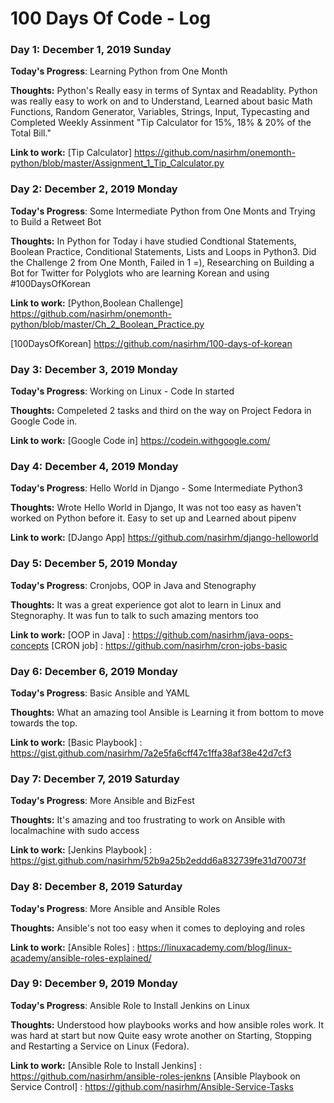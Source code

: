 # 100 Days Of Code - Log

### Day 1: December 1, 2019 Sunday

**Today's Progress**: Learning Python from One Month

**Thoughts:** Python's Really easy in terms of Syntax and Readablity. Python was really easy to work on and to Understand, Learned about basic Math Functions, Random Generator, Variables, Strings, Input, Typecasting and Completed Weekly Assinment "Tip Calculator for 15%, 18% & 20% of the Total Bill."

**Link to work:** [Tip Calculator] https://github.com/nasirhm/onemonth-python/blob/master/Assignment_1_Tip_Calculator.py

### Day 2: December 2, 2019 Monday

**Today's Progress**: Some Intermediate Python from One Monts and Trying to Build a Retweet Bot

**Thoughts:** In Python for Today i have studied Condtional Statements, Boolean Practice, Conditional Statements, Lists and Loops in Python3. Did the Challenge 2 from One Month, Failed in 1 =), Researching on Building a Bot for Twitter for Polyglots who are learning Korean and using #100DaysOfKorean

**Link to work:** [Python,Boolean Challenge] https://github.com/nasirhm/onemonth-python/blob/master/Ch_2_Boolean_Practice.py

[100DaysOfKorean] https://github.com/nasirhm/100-days-of-korean

### Day 3: December 3, 2019 Monday

**Today's Progress**: Working on Linux - Code In started

**Thoughts:** Compeleted 2 tasks and third on the way on Project Fedora in Google Code in.

**Link to work:** [Google Code in] https://codein.withgoogle.com/

### Day 4: December 4, 2019 Monday

**Today's Progress**: Hello World in Django - Some Intermediate Python3

**Thoughts:** Wrote Hello World in Django, It was not too easy as haven't worked on Python before it. Easy to set up and Learned about pipenv

**Link to work:** [DJango App] https://github.com/nasirhm/django-helloworld

### Day 5: December 5, 2019 Monday

**Today's Progress**: Cronjobs, OOP in Java and Stenography

**Thoughts:** It was a great experience got alot to learn in Linux and Stegnoraphy. It was fun to talk to such amazing mentors too

**Link to work:** [OOP in Java] : https://github.com/nasirhm/java-oops-concepts
[CRON job] : https://github.com/nasirhm/cron-jobs-basic

### Day 6: December 6, 2019 Monday

**Today's Progress**: Basic Ansible and YAML

**Thoughts:** What an amazing tool Ansible is Learning it from bottom to move towards the top. 

**Link to work:** [Basic Playbook] : https://gist.github.com/nasirhm/7a2e5fa6cff47c1ffa38af38e42d7cf3

### Day 7: December 7, 2019 Saturday

**Today's Progress**: More Ansible and BizFest

**Thoughts:** It's amazing and too frustrating to work on Ansible with localmachine with sudo access 

**Link to work:** [Jenkins Playbook] : https://gist.github.com/nasirhm/52b9a25b2eddd6a832739fe31d70073f

### Day 8: December 8, 2019 Saturday

**Today's Progress**: More Ansible and Ansible Roles

**Thoughts:** Ansible's not too easy when it comes to deploying and roles

**Link to work:** [Ansible Roles] : https://linuxacademy.com/blog/linux-academy/ansible-roles-explained/

### Day 9: December 9, 2019 Monday

**Today's Progress**: Ansible Role to Install Jenkins on Linux

**Thoughts:** Understood how playbooks works and how ansible roles work. It was hard at start but now Quite easy wrote another on Starting, Stopping and Restarting a Service on Linux (Fedora).

**Link to work:** [Ansible Role to Install Jenkins] : https://github.com/nasirhm/ansible-roles-jenkns
[Ansible Playbook on Service Control] : https://github.com/nasirhm/Ansible-Service-Tasks